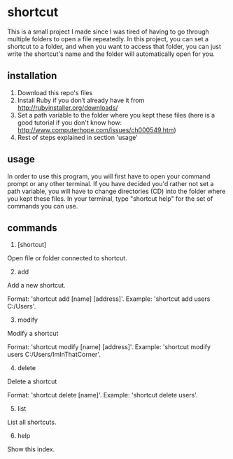 # shortcut
This is a small project I made since I was tired of having to go through multiple folders to open a file repeatedly. In this project, you can set a shortcut to a folder, and when you want to access that folder, you can just write the shortcut's name and the folder will automatically open for you.

## installation
1. Download this repo's files
2. Install Ruby if you don’t already have it from http://rubyinstaller.org/downloads/
3. Set a path variable to the folder where you kept these files (here is a good tutorial if you don't know how: http://www.computerhope.com/issues/ch000549.htm)
4. Rest of steps explained in section 'usage'

## usage
In order to use this program, you will first have to open your command prompt or any other terminal.
If you have decided you'd rather not set a path variable, you will have to change directories (CD) into the folder where you kept these files.
In your terminal, type "shortcut help" for the set of commands you can use.

## commands

1. [shortcut]

Open file or folder connected to shortcut.


2. add

Add a new shortcut.

Format: 'shortcut add [name] [address]'. Example: 'shortcut add users C:/Users'.


3. modify

Modify a shortcut

Format: 'shortcut modify [name] [address]'. Example: 'shortcut modify users C:/Users/ImInThatCorner'.


4. delete 

Delete a shortcut

Format: 'shortcut delete [name]'. Example: 'shortcut delete users'.


5. list

List all shortcuts.


6. help

Show this index.
